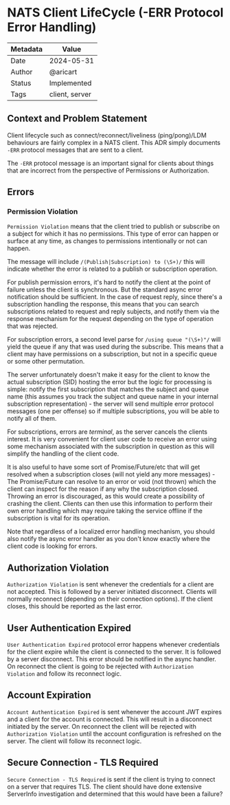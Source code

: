 # NATS Client LifeCycle (-ERR Protocol Error Handling)

| Metadata | Value          |
| -------- | -------------- |
| Date     | 2024-05-31     |
| Author   | @aricart       |
| Status   | Implemented    |
| Tags     | client, server |

## Context and Problem Statement

Client lifecycle such as connect/reconnect/liveliness (ping/pong)/LDM behaviours
are fairly complex in a NATS client. This ADR simply documents `-ERR` protocol
messages that are sent to a client.

The `-ERR` protocol message is an important signal for clients about things that
are incorrect from the perspective of Permissions or Authorization.

## Errors

### Permission Violation

`Permission Violation` means that the client tried to publish or subscribe on a
subject for which it has no permissions. This type of error can happen or
surface at any time, as changes to permissions intentionally or not can happen.

The message will include `/(Publish|Subscription) to (\S+)/` this will indicate
whether the error is related to a publish or subscription operation.

For publish permission errors, it's hard to notify the client at the point of
failure unless the client is synchronous. But the standard async error
notification should be sufficient. In the case of request reply, since there's a
subscription handling the response, this means that you can search subscriptions
related to request and reply subjects, and notify them via the response
mechanism for the request depending on the type of operation that was rejected.

For subscription errors, a second level parse for `/using queue "(\S+)"/` will
yield the queue if any that was used during the subscribe. This means that a
client may have permissions on a subscription, but not in a specific queue or
some other permutation.

The server unfortunately doesn't make it easy for the client to know the actual
subscription (SID) hosting the error but the logic for processing is simple:
notify the first subscription that matches the subject and queue name (this
assumes you track the subject and queue name in your internal subscription
representation) - the server will send multiple error protocol messages (one per
offense) so if multiple subscriptions, you will be able to notify all of them.

For subscriptions, errors are _terminal_, as the server cancels the clients
interest. It is very convenient for client user code to receive an error using
some mechanism associated with the subscription in question as this will
simplify the handling of the client code.

It is also useful to have some sort of Promise/Future/etc that will get resolved
when a subscription closes (will not yield any more messages) - The
Promise/Future can resolve to an error or void (not thrown) which the client can
inspect for the reason if any why the subscription closed. Throwing an error is
discouraged, as this would create a possibility of crashing the client. Clients
can then use this information to perform their own error handling which may
require taking the service offline if the subscription is vital for its
operation.

Note that regardless of a localized error handling mechanism, you should also
notify the async error handler as you don't know exactly where the client code
is looking for errors.

## Authorization Violation

`Authorization Violation` is sent whenever the credentials for a client are not
accepted. This is followed by a server initiated disconnect. Clients will
normally reconnect (depending on their connection options). If the client
closes, this should be reported as the last error.

## User Authentication Expired

`User Authentication Expired` protocol error happens whenever credentials for
the client expire while the client is connected to the server. It is followed by
a server disconnect. This error should be notified in the async handler. On
reconnect the client is going to be rejected with `Authorization Violation` and
follow its reconnect logic.

## Account Expiration

`Account Authentication Expired` is sent whenever the account JWT expires and a
client for the account is connected. This will result in a disconnect initiated
by the server. On reconnect the client will be rejected with
`Authorization Violation` until the account configuration is refreshed on the
server. The client will follow its reconnect logic.

## Secure Connection - TLS Required

`Secure Connection - TLS Required` is sent if the client is trying to connect on
a server that requires TLS. The client should have done extensive ServerInfo
investigation and determined that this would have been a failure?
